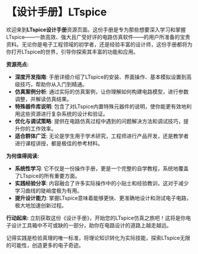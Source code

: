 # 【设计手册】LTspice

欢迎来到**LTspice设计手册**资源页面。这份手册是专为那些想要深入学习和掌握 LTspice——一款高效、强大且广受好评的电路仿真软件——的用户所准备的宝贵资料。无论你是电子工程领域的初学者，还是经验丰富的设计师，这份手册都将为你打开LTspice的世界，引导你探索其丰富的功能和应用。

**资源亮点:**
- **深度开发指南**: 手册详细介绍了LTspice的安装、界面操作、基本模拟设置到高级技巧，帮助你从入门到精通。
- **仿真案例分析**: 通过实际的仿真案例，让你理解如何构建电路模型，进行参数调整，并解读仿真结果。
- **特殊器件库说明**: 包含了对LTspice内置特殊元器件的说明，使你能更有效地利用这些资源进行复杂系统的设计和验证。
- **优化与调试策略**: 提供在电路仿真过程中遇到的问题解决方法和调试技巧，提升你的工作效率。
- **适合群体广泛**: 无论是学生用于学术研究，工程师进行产品开发，还是教学者进行课程讲授，都是极佳的参考材料。

**为何值得阅读:**
- **系统性学习**: 它不仅是一份操作手册，更是一个完整的自学教程，系统地覆盖了LTspice的所有重要方面。
- **实践经验分享**: 内容融合了许多实际操作中的小贴士和经验教训，这对于减少学习曲线的陡峭度极为有用。
- **提升设计能力**: 掌握LTspice意味着能够更快、更准确地设计和测试电子电路，极大地加速创新过程。

**行动起来:**
立刻获取这份《设计手册》，开始您的LTspice仿真之旅吧！这将是你电子设计工具箱中不可或缺的一部分，助你在电路设计的道路上越走越远。

记得实践是检验真理的唯一标准，将理论知识转化为实际技能，探索LTspice无限的可能性，创造更多的电子奇迹。